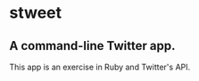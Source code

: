 stweet
======

A command-line Twitter app.
---------------------------

This app is an exercise in Ruby and Twitter's API.
